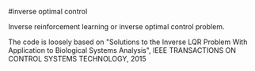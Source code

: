 #inverse optimal control

Inverse reinforcement learning or inverse optimal control problem.

The code is loosely based on "Solutions to the Inverse LQR Problem With Application to Biological Systems Analysis", 
IEEE TRANSACTIONS ON CONTROL SYSTEMS TECHNOLOGY, 2015
